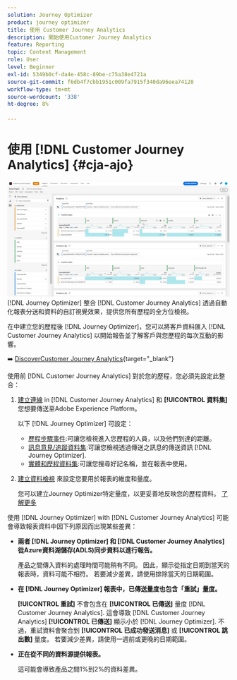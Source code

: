 ```yaml
---
solution: Journey Optimizer
product: journey optimizer
title: 使用 Customer Journey Analytics
description: 開始使用Customer Journey Analytics
feature: Reporting
topic: Content Management
role: User
level: Beginner
exl-id: 5349b0cf-da4e-458c-89be-c75a38e4721a
source-git-commit: f6db4f7cbb1951c009fa7915f340da96eea74120
workflow-type: tm+mt
source-wordcount: '338'
ht-degree: 8%

---
```


# 使用 [!DNL Customer Journey Analytics] {#cja-ajo}

![](assets/cja.png)
[!DNL Journey Optimizer] 整合 [!DNL Customer Journey Analytics] 透過自動化報表分送和資料的自訂視覺效果，提供您所有歷程的全方位檢視。

在中建立您的歷程後 [!DNL Journey Optimizer]，您可以將客戶資料匯入 [!DNL Customer Journey Analytics] 以開始報告並了解客戶與您歷程的每次互動的影響。

➡️ [DiscoverCustomer Journey Analytics](https://experienceleague.adobe.com/docs/analytics-platform/using/cja-landing.html){target=&quot;_blank&quot;}

使用前 [!DNL Customer Journey Analytics] 對於您的歷程，您必須先設定此整合：

1. [建立連線](https://experienceleague.adobe.com/docs/analytics-platform/using/cja-connections/create-connection.html) in [!DNL Customer Journey Analytics] 和 **[!UICONTROL 資料集]** 您想要傳送至Adobe Experience Platform。

   以下 [!DNL Journey Optimizer] 可設定：
   * [歷程步驟事件](../start/datasets-query-examples.md#journey-step-event):可讓您檢視進入您歷程的人員，以及他們到達的距離。
   * [訊息意見/追蹤資料集](../start/datasets-query-examples.md#message-feedback-event-dataset):可讓您檢視透過傳送之訊息的傳送資訊 [!DNL Journey Optimizer].
   * [實體和歷程資料集](../start/datasets-query-examples.md#entity-dataset):可讓您搜尋好記名稱，並在報表中使用。

1. [建立資料檢視](https://experienceleague.adobe.com/docs/analytics-platform/using/cja-dataviews/create-dataview.html) 來設定您要用於報表的維度和量度。

   您可以建立Journey Optimizer特定量度，以更妥善地反映您的歷程資料。 [了解更多](https://experienceleague.adobe.com/docs/analytics-platform/using/integrations/ajo.html#configure-the-data-view-to-accommodate-journey-optimizer-dimensions-and-metrics)


使用 [!DNL Journey Optimizer] with [!DNL Customer Journey Analytics] 可能會導致報表資料中因下列原因而出現某些差異：

* **兩者 [!DNL Journey Optimizer] 和 [!DNL Customer Journey Analytics] 從Azure資料湖儲存(ADLS)同步資料以進行報告。**

   產品之間傳入資料的處理時間可能稍有不同。 因此，顯示從指定日期到當天的報表時，資料可能不相符。 若要減少差異，請使用排除當天的日期範圍。

* **在 [!DNL Journey Optimizer] 報表中，已傳送量度也包含「重試」量度。**

   **[!UICONTROL 重試]** 不會包含在 **[!UICONTROL 已傳送]** 量度 [!DNL Customer Journey Analytics]. 這會導致 [!DNL Customer Journey Analytics] **[!UICONTROL 已傳送]** 顯示小於 [!DNL Journey Optimizer]. 不過，重試資料會聚合到 **[!UICONTROL 已成功發送消息]** 或 **[!UICONTROL 跳出數]** 量度。
若要減少差異，請使用一週前或更晚的日期範圍。

* **正在從不同的資料源提供報表。**

   這可能會導致產品之間1%到2%的資料差異。
